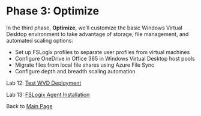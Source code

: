 # Phase 3: Optimize

In the third phase, **Optimize**, we’ll customize the basic Windows Virtual Desktop environment to take advantage of storage, file management, and automated scaling options:

- Set up FSLogix profiles to separate user profiles from virtual machines
- Configure OneDrive in Office 365 in Windows Virtual Desktop host pools
- Migrate files from local file shares using Azure File Sync
- Configure depth and breadth scaling automation

Lab 12: [Test WVD Deployment](Optimize-Lab12-Test-WVD-Deployment.md)

Lab 13: [FSLogix Agent Installation](Optimize-Lab13-FSLogix-Agent-Installation.md)

Back to [Main Page](../index.md)
